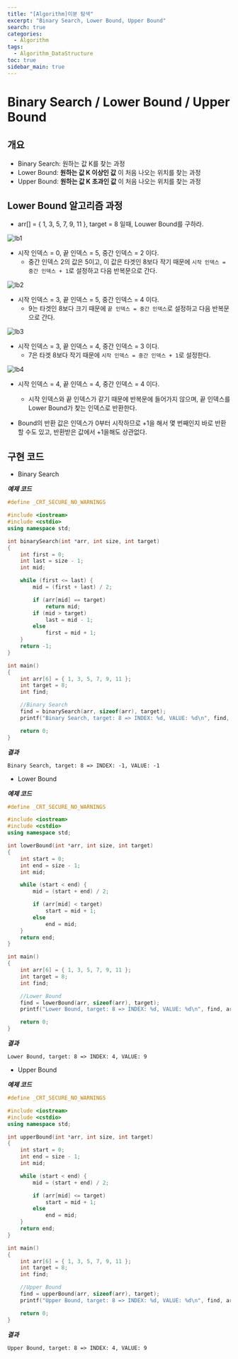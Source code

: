```yaml
---
title: "[Algorithm]이분 탐색"
excerpt: "Binary Search, Lower Bound, Upper Bound"
search: true
categories:
  - Algorithm
tags:
  - Algorithm_DataStructure
toc: true
sidebar_main: true
---
```


# Binary Search / Lower Bound / Upper Bound

## 개요
- Binary Search: 원하는 값 K를 찾는 과정
- Lower Bound: **원하는 값 K 이상인 값** 이 처음 나오는 위치를 찾는 과정
- Upper Bound: **원하는 값 K 초과인 값** 이 처음 나오는 위치를 찾는 과정

## Lower Bound 알고리즘 과정
- arr[] = { 1, 3, 5, 7, 9, 11 }, target = 8 일때, Louwer Bound를 구하라.

![lb1](https://user-images.githubusercontent.com/34755287/46916196-34393600-cff2-11e8-8bf8-0ff58198875b.JPG)

- 시작 인덱스 = 0, 끝 인덱스 = 5, 중간 인덱스 = 2 이다.
  - 중간 인덱스 2의 값은 5이고, 이 값은 타겟인 8보다 작기 때문에 ```시작 인덱스 = 중간 인덱스 + 1```로 설정하고 다음 반복문으로 간다.

![lb2](https://user-images.githubusercontent.com/34755287/46916197-34393600-cff2-11e8-845c-918fcf1408d0.JPG)

- 시작 인덱스 = 3, 끝 인덱스 = 5, 중간 인덱스 = 4 이다.
  - 9는 타겟인 8보다 크기 때문에 ```끝 인덱스 = 중간 인덱스```로 설정하고 다음 반복문으로 간다.

![lb3](https://user-images.githubusercontent.com/34755287/46916198-34393600-cff2-11e8-873c-3b15b7db529e.JPG)

- 시작 인덱스 = 3, 끝 인덱스 = 4, 중간 인덱스 = 3 이다.
  - 7은 타겟 8보다 작기 때문에 ```시작 인덱스 = 중간 인덱스 + 1```로 설정한다.

![lb4](https://user-images.githubusercontent.com/34755287/46916199-34d1cc80-cff2-11e8-82aa-bf1f828808da.JPG)

- 시작 인덱스 = 4, 끝 인덱스 = 4, 중간 인덱스 = 4 이다.
  - 시작 인덱스와 끝 인덱스가 같기 때문에 반복문에 들어가지 않으며, 끝 인덱스를 Lower Bound가 찾는 인덱스로 반환한다.

- Bound의 반환 값은 인덱스가 0부터 시작하므로 +1을 해서 몇 번째인지 바로 반환할 수도 있고, 반환받은 값에서 +1을해도 상관없다.

## 구현 코드

- Binary Search

___예제 코드___

```cpp
#define _CRT_SECURE_NO_WARNINGS

#include <iostream>
#include <cstdio>
using namespace std;

int binarySearch(int *arr, int size, int target)
{
	int first = 0;
	int last = size - 1;
	int mid;

	while (first <= last) {
		mid = (first + last) / 2;

		if (arr[mid] == target)
			return mid;
		if (mid > target)
			last = mid - 1;
		else
			first = mid + 1;
	}
	return -1;
}

int main()
{
	int arr[6] = { 1, 3, 5, 7, 9, 11 };
	int target = 8;
	int find;

	//Binary Search
	find = binarySearch(arr, sizeof(arr), target);
	printf("Binary Search, target: 8 => INDEX: %d, VALUE: %d\n", find, find == -1 ? -1 : arr[find]);

	return 0;
}
```

___결과___

```
Binary Search, target: 8 => INDEX: -1, VALUE: -1
```

- Lower Bound

___예제 코드___

```cpp
#define _CRT_SECURE_NO_WARNINGS

#include <iostream>
#include <cstdio>
using namespace std;

int lowerBound(int *arr, int size, int target)
{
	int start = 0;
	int end = size - 1;
	int mid;

	while (start < end) {
		mid = (start + end) / 2;

		if (arr[mid] < target)
			start = mid + 1;
		else
			end = mid;
	}
	return end;
}

int main()
{
	int arr[6] = { 1, 3, 5, 7, 9, 11 };
	int target = 8;
	int find;

	//Lower Bound
	find = lowerBound(arr, sizeof(arr), target);
	printf("Lower Bound, target: 8 => INDEX: %d, VALUE: %d\n", find, arr[find]);

	return 0;
}
```

___결과___

```
Lower Bound, target: 8 => INDEX: 4, VALUE: 9
```

- Upper Bound

___예제 코드___

```cpp
#define _CRT_SECURE_NO_WARNINGS

#include <iostream>
#include <cstdio>
using namespace std;

int upperBound(int *arr, int size, int target)
{
	int start = 0;
	int end = size - 1;
	int mid;

	while (start < end) {
		mid = (start + end) / 2;

		if (arr[mid] <= target)
			start = mid + 1;
		else
			end = mid;
	}
	return end;
}

int main()
{
	int arr[6] = { 1, 3, 5, 7, 9, 11 };
	int target = 8;
	int find;

	//Upper Bound
	find = upperBound(arr, sizeof(arr), target);
	printf("Upper Bound, target: 8 => INDEX: %d, VALUE: %d\n", find, arr[find]);

	return 0;
}
```

___결과___

```
Upper Bound, target: 8 => INDEX: 4, VALUE: 9
```
